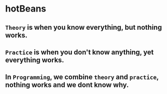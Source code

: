 # hotBeans

## `Theory` is when you know everything, but nothing works.
## `Practice` is when you don't know anything, yet everything works.
## In `Programming`, we combine `theory` and `practice`, nothing works and we dont know why.
